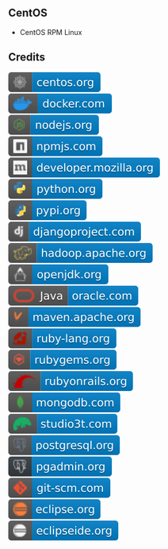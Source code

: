 CentOS
------

- CentOS RPM Linux

Credits
-------
[![image](
Credits/centos.org.svg)](https://centos.org/)  
[![image](
Credits/docker.com.svg)](https://docker.com/)  
[![image](
Credits/nodejs.org.svg)](https://nodejs.org/)  
[![image](
Credits/npmjs.com.svg)](https://npmjs.com/)  
[![image](
Credits/developer.mozilla.org.svg)](https://developer.mozilla.org/)  
[![image](
Credits/python.org.svg)](https://python.org/)  
[![image](
Credits/pypi.org.svg)](https://pypi.org/)  
[![image](
Credits/djangoproject.com.svg)](https://djangoproject.com/)  
[![image](
Credits/hadoop.apache.org.svg)](https://hadoop.apache.org/)  
[![image](
Credits/openjdk.org.svg)](https://openjdk.org/)  
[![image](
Credits/Java-oracle.com.svg)](https://oracle.com/java/)  
[![image](
Credits/maven.apache.org.svg)](https://maven.apache.org/)  
[![image](
Credits/ruby-lang.org.svg)](https://ruby-lang.org/)  
[![image](
Credits/rubygems.org.svg)](https://rubygems.org/)  
[![image](
Credits/rubyonrails.org.svg)](https://rubyonrails.org/)  
[![image](
Credits/mongodb.com.svg)](https://mongodb.com/)  
[![image](
Credits/studio3t.com.svg)](https://studio3t.com/)  
[![image](
Credits/postgresql.org.svg)](https://postgresql.org/)  
[![image](
Credits/pgadmin.org.svg)](https://pgadmin.org/)  
[![image](
Credits/git-scm.com.svg)](https://git-scm.com)  
[![image](
Credits/eclipse.org.svg)](https://eclipse.org/)  
[![image](
Credits/eclipseide.org.svg)](https://eclipseide.org/)<!--[![image](
Credits/jetbrains.com.svg)](https://jetbrains.com/)-->